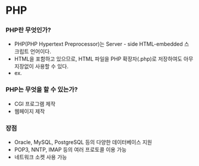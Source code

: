 # PHP

### PHP란 무엇인가?
 - PHP(PHP Hypertext Preprocessor)는 Server - side HTML-embedded 스크립트 언어이다.
 - HTML을 포함하고 있으므로, HTML 파일을 PHP 확장자(.php)로 저장하여도 아무 지장없이 사용할 수 있다.
 - ex. <?php echo "hello"; ?>

### PHP는 무엇을 할 수 있는가?
 - CGI 프로그램 제작
 - 웹페이지 제작

### 장점
 - Oracle, MySQL, PostgreSQL 등의 다양한 데이터베이스 지원
 - POP3, NNTP, IMAP 등의 여러 프로토콜 이용 가능
 - 네트워크 소켓 사용 가능
